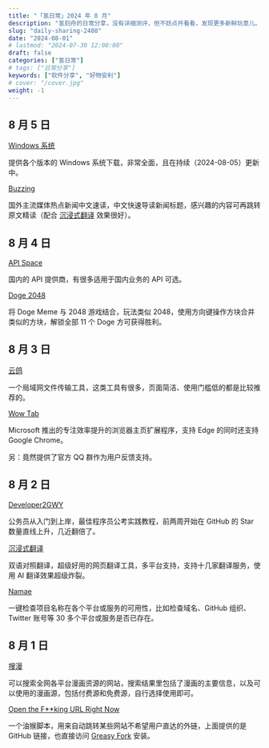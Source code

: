 ```yaml
---
title: "「氢日常」2024 年 8 月"
description: "氢刻舟的日常分享，没有详细测评，但不妨点开看看，发现更多新鲜玩意儿。"
slug: "daily-sharing-2408"
date: "2024-08-01"
# lastmod: "2024-07-30 12:00:00"
draft: false
categories: ["氢日常"]
# tags: ["日常分享"]
keywords: ["软件分享", "好物安利"]
# cover: "/cover.jpg"
weight: -1
---
```


## 8 月 5 日

[Windows 系统](https://msdn.liuzhijin.cn/win11.html?utm_source=ohmynav.com)

提供各个版本的 Windows 系统下载，非常全面，且在持续（2024-08-05）更新中。

[Buzzing](https://www.buzzing.cc/?utm_source=ohmynav.com)

国外主流媒体热点新闻中文速读，中文快速导读新闻标题，感兴趣的内容可再跳转原文精读（配合 [沉浸式翻译](/p/daily-sharing-2408/#8-%E6%9C%88-2-%E6%97%A5) 效果很好）。

## 8 月 4 日

[API Space](https://www.apispace.com/?utm_source=ohmynav.com)

国内的 API 提供商，有很多适用于国内业务的 API 可选。

[Doge 2048](https://doge2048.com/?utm_source=ohmynav.com)

将 Doge Meme 与 2048 游戏结合，玩法类似 2048，使用方向键操作方块合并类似的方块，解锁全部 11 个 Doge 方可获得胜利。

## 8 月 3 日

[云鸽](https://yunge.in/?utm_source=ohmynav.com)

一个局域网文件传输工具，这类工具有很多，页面简洁、使用门槛低的都是比较推荐的。

[Wow Tab](https://wowtab.microsoft.com/?utm_source=ohmynav.com)

Microsoft 推出的专注效率提升的浏览器主页扩展程序，支持 Edge 的同时还支持 Google Chrome。

另：竟然提供了官方 QQ 群作为用户反馈支持。

## 8 月 2 日

[Developer2GWY](https://github.com/miss-mumu/developer2gwy?utm_source=ohmynav.com)

公务员从入门到上岸，最佳程序员公考实践教程，前两周开始在 GitHub 的 Star 数量直线上升，几近翻倍了。

[沉浸式翻译](https://immersivetranslate.com/zh-Hans/?utm_source=ohmynav.com)

双语对照翻译，超级好用的网页翻译工具，多平台支持，支持十几家翻译服务，使用 AI 翻译效果超级炸裂。

[Namae](https://namae.dev/?utm_source=ohmynav.com)

一键检查项目名称在各个平台或服务的可用性，比如检查域名、GitHub 组织、Twitter 账号等 30 多个平台或服务是否已存在。

## 8 月 1 日

[搜漫](https://www.soman.com/?utm_source=ohmynav.com)

可以搜索全网各平台漫画资源的网站，搜索结果里包括了漫画的主要信息，以及可以使用的漫画源，包括付费源和免费源，自行选择使用即可。

[Open the F**king URL Right Now](https://github.com/OldPanda/Open-the-F-king-URL-Right-Now)

一个油猴脚本，用来自动跳转某些网站不希望用户直达的外链，上面提供的是 GitHub 链接，也直接访问 [Greasy Fork](https://greasyfork.org/zh-CN/scripts/412612-open-the-f-king-url-right-now) 安装。